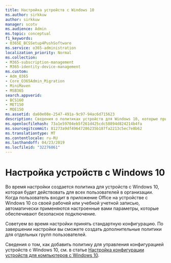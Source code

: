 ```yaml
---
title: Настройка устройств с Windows 10
ms.author: sirkkuw
author: sirkkuw
manager: scotv
ms.audience: Admin
ms.topic: conceptual
f1_keywords:
- O365E_BCSSetup4PushSoftware
ms.service: o365-administration
localization_priority: Normal
ms.collection:
- M365-subscription-management
- M365-identity-device-management
ms.custom:
- Adm_O365
- Core_O365Admin_Migration
- MiniMaven
- MSB365
search.appverid:
- BCS160
- MET150
- MOE150
ms.assetid: da60e08e-2547-491a-9c97-94ac6d715623
description: Сведения о политиках устройств для Windows 10, которые применяются ко всем пользователям в Организации.
ms.openlocfilehash: 73a1e59704eb5f261d425cdc58894d824214b4fa
ms.sourcegitcommit: 81273a9df49647286235b187fa2213c5ec7e8b62
ms.translationtype: MT
ms.contentlocale: ru-RU
ms.lasthandoff: 04/23/2019
ms.locfileid: "32276861"
---
```

# <a name="configure-windows-10-devices"></a>Настройка устройств с Windows 10

Во время настройки создается политика для устройств с Windows 10, которая будет действовать для всех пользователей в организации. Когда пользователь входит в приложение Office на устройстве с Windows 10 со своей рабочей или учебной учетной записью, автоматически применяются настроенные вами параметры, которые обеспечивают безопасное подключение.
  
Советуем во время настройки принять стандартную конфигурацию. По завершении настройки вы сможете создать дополнительные политики для отдельных групп пользователей.
  
Сведения о том, как добавить политику для управления конфигурацией устройств с Windows 10, см. в статье [Настройка конфигурации устройств для компьютеров с Windows 10](protection-settings-for-windows-10-pcs.md).
  

